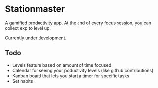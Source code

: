 
# Stationmaster
A gamified productivity app. At the end of every focus session, you can collect exp to level up.

Currently under development.

## Todo
- Levels feature based on amount of time focused
- Calendar for seeing your poductivity levels (like github contributions)
- Kanban board that lets you start a timer for specific tasks
- Set habits